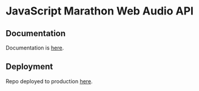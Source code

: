 # JavaScript Marathon Web Audio API

## Documentation

Documentation is [here](https://mastapegs.github.io/js-marathon-web-audio-api/).

## Deployment

Repo deployed to production [here](https://js-marathon-web-audio-api.netlify.app/).
